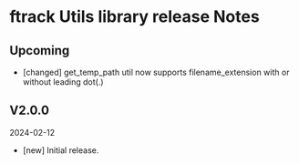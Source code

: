 # ftrack Utils library release Notes

## Upcoming

* [changed] get_temp_path util now supports filename_extension with or without leading dot(.)


## V2.0.0
2024-02-12

*  [new] Initial release.
